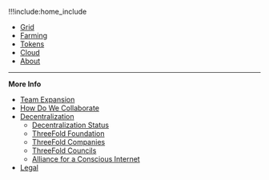 !!!include:home_include
- [Grid](@grid_home)
- [Farming](@farming_home)
- [Tokens](@tokens_home)
- [Cloud](@cloud_home)
- [About](@about)

------
**More Info**
- [Team Expansion](@team_expansion)
- [How Do We Collaborate](@freeflow:freeflow_home)
- [Decentralization](@decentralization)
  - [Decentralization Status](@decentralization_status)
  - [ThreeFold Foundation](@threefold_foundation)
  - [ThreeFold Companies](@threefold_companies)
  - [ThreeFold Councils](@threefold_councils)
  - [Alliance for a Conscious Internet](@aci)
- [Legal](@legal)


<!-- - [Knowledge Base](@wiki_overview) -->